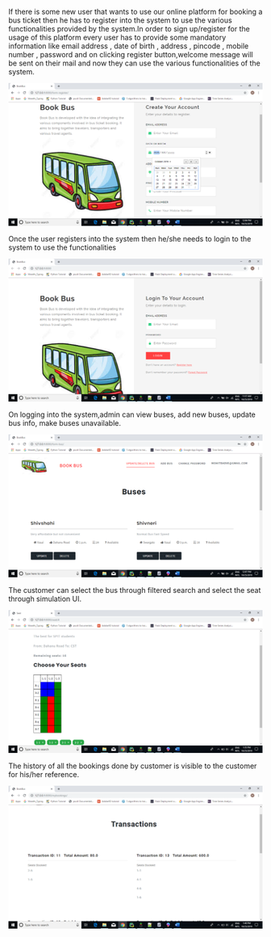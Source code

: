 If there is some new user that wants to use our online platform for booking a bus ticket then he has to register into the system to use the various functionalities provided by the system.In order to sign up/register for the usage of this platform every user has to provide some mandatory information like email address , date of birth , address , pincode , mobile number , password and on clicking register button,welcome message will be sent on their mail and now they can use the various functionalities of the system.

![Alt text](screenshots/register.png?raw=true "Register")



Once the user registers into the system then he/she needs to login to the system to use the functionalities 

![Alt text](screenshots/login.png?raw=true "Login")



On logging into the system,admin can view buses, add new buses, update bus info, make buses unavailable.

![Alt text](screenshots/admin_crud.png?raw=true "Admin CRUD")



The customer can select the bus through filtered search and select the seat through simulation UI.

![Alt text](screenshots/seat_book.png?raw=true "Seat Selection")



The history of all the bookings done by customer is visible to the customer for his/her reference.

![Alt text](screenshots/my_bookings.png?raw=true "Bookings History")


